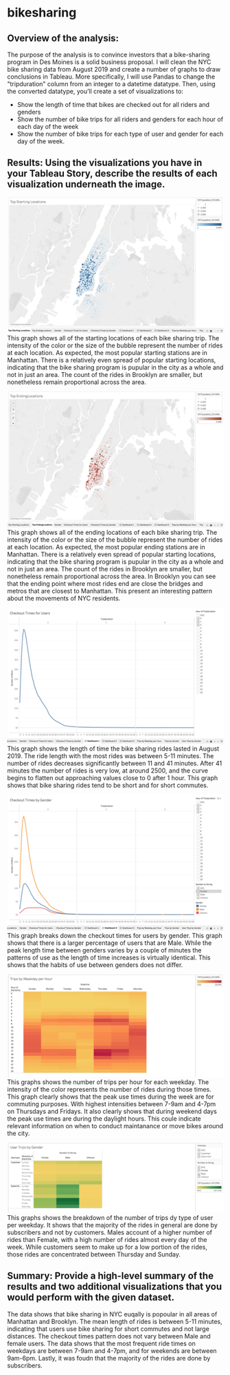 # bikesharing

## Overview of the analysis: 
The purpose of the analysis is to convince investors that a bike-sharing program in Des Moines is a solid business proposal. I will clean the NYC bike sharing data from August 2019 and create a number of graphs to draw conclusions in Tableau.  More specifically, I will use Pandas to change the "tripduration" column from an integer to a datetime datatype. Then, using the converted datatype, you’ll create a set of visualizations to:
- Show the length of time that bikes are checked out for all riders and genders
- Show the number of bike trips for all riders and genders for each hour of each day of the week
- Show the number of bike trips for each type of user and gender for each day of the week.


## Results: Using the visualizations you have in your Tableau Story, describe the results of each visualization underneath the image.

![Top Starting Locations](https://github.com/andreabassetti/bikesharing/blob/main/png/Top%20Starting%20Locations.png)
This graph shows all of the starting locations of each bike sharing trip. The intensity of the color or the size of the bubble represent the number of rides at each location. As expected, the most popular starting stations are in Manhattan. There is a relatively even spread of popular starting locations, indicating that the bike sharing program is pupular in the city as a whole and not in just an area. The count of the rides in Brooklyn are smaller, but nonetheless remain proportional across the area. 


![Top Ending Locations](https://github.com/andreabassetti/bikesharing/blob/main/png/Top%20Ending%20Locations.png)
This graph shows all of the ending locations of each bike sharing trip. The intensity of the color or the size of the bubble represent the number of rides at each location. As expected, the most popular ending stations are in Manhattan. There is a relatively even spread of popular starting locations, indicating that the bike sharing program is pupular in the city as a whole and not in just an area. The count of the rides in Brooklyn are smaller, but nonetheless remain proportional across the area. In Brooklyn you can see that the ending point where most rides end are close the bridges and metros that are closest to Manhattan. This present an interesting pattern about the movements of NYC residents. 


![Checkout Times for Users](https://github.com/andreabassetti/bikesharing/blob/main/png/Checkout%20Times%20for%20Users.png)
This graph shows the length of time the bike sharing rides lasted in August 2019. The ride length with the most rides was between 5-11 minutes. The number of rides decreases significantly between 11 and 41 minutes. After 41 minutes the number of rides is very low, at around 2500, and the curve begins to flatten out approaching values close to 0 after 1 hour. This graph shows that bike sharing rides tend to be short and for short commutes. 


![Checkout Times by Gender](https://github.com/andreabassetti/bikesharing/blob/main/png/Checkout%20Times%20by%20Gender.png)
This graph breaks down the checkout times for users by gender. This graph shows that there is a larger percentage of users that are Male. While the peak length time between genders varies by a couple of minutes the patterns of use as the length of time increases is virtually identical. This shows that the habits of use between genders does not differ. 


![Trips by Weekday per Hour](https://github.com/andreabassetti/bikesharing/blob/main/png/Trips%20by%20Weekday%20per%20Hour.png)
This graphs shows the number of trips per hour for each weekday. The intensity of the color represents the number of rides during those times. This graph clearly shows that the peak use times during the week are for commuting purposes. With highest intensities between 7-9am and 4-7pm on Thursdays and Fridays. It also clearly shows that during weekend days the peak use times are during the daylight hours. This coule indicate relevant information on when to conduct maintanance or move bikes around the city. 

![User Trips by Gender.](https://github.com/andreabassetti/bikesharing/blob/main/png/User%20Trips%20by%20Gender.png)
This graphs shows the breakdown of the number of trips dy type of user per weekday. It shows that the majority of the rides in general are done by subscribers and not by customers. Males account of a higher number of rides than Female, with a high number of rides almost every day of the week. While customers seem to make up for a low portion of the rides, those rides are concentrated between Thursday and Sunday. 


## Summary: Provide a high-level summary of the results and two additional visualizations that you would perform with the given dataset.
The data shows that bike sharing in NYC euqally is popoular in all areas of Manhattan and Brooklyn. The mean length of rides is between 5-11 minutes, indicating that users use bike sharing for short commutes and not large distances. The checkout times pattern does not vary between Male and female users. The data shows that the most frequent ride times on weekdays are between 7-9am and 4-7pm, and for weekends are between 9am-6pm. Lastly, it was foudn that the majority of the rides are done by subscribers. 
